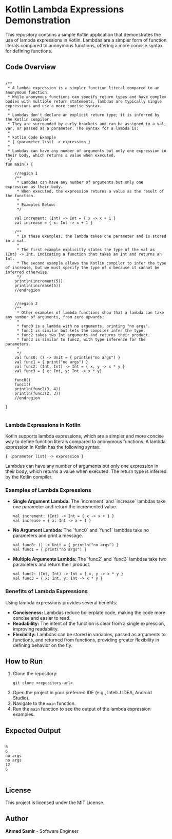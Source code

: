 <body>

<h1>Kotlin Lambda Expressions Demonstration</h1>

<p>This repository contains a simple Kotlin application that demonstrates the use of lambda expressions in Kotlin. Lambdas are a simpler form of function literals compared to anonymous functions, offering a more concise syntax for defining functions.</p>

<h2>Code Overview</h2>

<pre>
<code>
/**
 * A lambda expression is a simpler function literal compared to an anonymous function.
 * While anonymous functions can specify return types and have complex bodies with multiple return statements, lambdas are typically single expressions and use a more concise syntax.
 *
 * Lambdas don't declare an explicit return type; it is inferred by the Kotlin compiler.
 * They are surrounded by curly brackets and can be assigned to a val, var, or passed as a parameter. The syntax for a lambda is:
 *
 * kotlin Code Example
 * { (parameter list) -> expression }
 *
 * Lambdas can have any number of arguments but only one expression in their body, which returns a value when executed.
 */
fun main() {

    //region 1
    /**
     * Lambdas can have any number of arguments but only one expression as their body.
     * When executed, the expression returns a value as the result of the function.
     *
     * Examples Below:
     */

    val increment: (Int) -> Int = { x -> x + 1 }
    val increase = { x: Int -> x + 1 }

    /**
     * In these examples, the lambda takes one parameter and is stored in a val.
     *
     * The first example explicitly states the type of the val as (Int) -> Int, indicating a function that takes an Int and returns an Int.
     * The second example allows the Kotlin compiler to infer the type of increase, but we must specify the type of x because it cannot be inferred otherwise.
     */
    println(increment(5))
    println(increase(5))
    //endregion


    //region 2
    /**
     * Other examples of lambda functions show that a lambda can take any number of arguments, from zero upwards:
     *
     * func0 is a lambda with no arguments, printing "no args".
     * func1 is similar but lets the compiler infer the type.
     * func2 takes two Int arguments and returns their product.
     * func3 is similar to func2, with type inference for the parameters.
     *
     */
    val func0: () -> Unit = { println("no args") }
    val func1 = { print("no args") }
    val func2: (Int, Int) -> Int = { x, y -> x * y }
    val func3 = { x: Int, y: Int -> x * y}

    func0()
    func1()
    println(func2(3, 4))
    println(func3(2, 3))
    //endregion

}
</code>
</pre>

<h3>Lambda Expressions in Kotlin</h3>

<p>Kotlin supports lambda expressions, which are a simpler and more concise way to define function literals compared to anonymous functions. A lambda expression in Kotlin has the following syntax:</p>

<pre><code>{ (parameter list) -> expression }</code></pre>

<p>Lambdas can have any number of arguments but only one expression in their body, which returns a value when executed. The return type is inferred by the Kotlin compiler.</p>

<h3>Examples of Lambda Expressions</h3>

<ul>
    <li><strong>Single Argument Lambda:</strong> The `increment` and `increase` lambdas take one parameter and return the incremented value.
        <pre><code>val increment: (Int) -> Int = { x -> x + 1 }
val increase = { x: Int -> x + 1 }</code></pre>
    </li>
    <li><strong>No Argument Lambda:</strong> The `func0` and `func1` lambdas take no parameters and print a message.
        <pre><code>val func0: () -> Unit = { println("no args") }
val func1 = { print("no args") }</code></pre>
    </li>
    <li><strong>Multiple Arguments Lambda:</strong> The `func2` and `func3` lambdas take two parameters and return their product.
        <pre><code>val func2: (Int, Int) -> Int = { x, y -> x * y }
val func3 = { x: Int, y: Int -> x * y }</code></pre>
    </li>
</ul>

<h3>Benefits of Lambda Expressions</h3>

<p>Using lambda expressions provides several benefits:</p>

<ul>
    <li><strong>Conciseness:</strong> Lambdas reduce boilerplate code, making the code more concise and easier to read.</li>
    <li><strong>Readability:</strong> The intent of the function is clear from a single expression, improving readability.</li>
    <li><strong>Flexibility:</strong> Lambdas can be stored in variables, passed as arguments to functions, and returned from functions, providing greater flexibility in defining behavior on the fly.</li>
</ul>

<h2>How to Run</h2>

<ol>
    <li>Clone the repository:
        <pre><code>git clone &lt;repository-url&gt;</code></pre>
    </li>
    <li>Open the project in your preferred IDE (e.g., IntelliJ IDEA, Android Studio).</li>
    <li>Navigate to the <code>main</code> function.</li>
    <li>Run the <code>main</code> function to see the output of the lambda expression examples.</li>
</ol>

<h2>Expected Output</h2>

<pre>
<code>
6
6
no args
no args
12
6
</code>
</pre>

<h2>License</h2>

<p>This project is licensed under the MIT License.</p>

<h2>Author</h2>

<p><strong>Ahmed Samir</strong> - Software Engineer</p>

</body>
</html>
